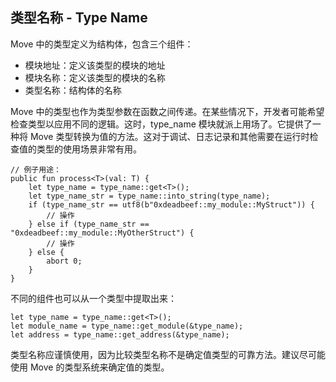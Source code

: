 ## 类型名称 - Type Name

Move 中的类型定义为结构体，包含三个组件：

- 模块地址：定义该类型的模块的地址
- 模块名称：定义该类型的模块的名称
- 类型名称：结构体的名称

Move 中的类型也作为类型参数在函数之间传递。在某些情况下，开发者可能希望检查类型以应用不同的逻辑。这时，type_name 模块就派上用场了。它提供了一种将 Move 类型转换为值的方法。这对于调试、日志记录和其他需要在运行时检查值的类型的使用场景非常有用。

```move
// 例子用途：
public fun process<T>(val: T) {
    let type_name = type_name::get<T>();
    let type_name_str = type_name::into_string(type_name);
    if (type_name_str == utf8(b"0xdeadbeef::my_module::MyStruct")) {
        // 操作
    } else if (type_name_str == "0xdeadbeef::my_module::MyOtherStruct") {
        // 操作
    } else {
        abort 0;
    }
}
```
不同的组件也可以从一个类型中提取出来：
```move
let type_name = type_name::get<T>();
let module_name = type_name::get_module(&type_name);
let address = type_name::get_address(&type_name);
```
类型名称应谨慎使用，因为比较类型名称不是确定值类型的可靠方法。建议尽可能使用 Move 的类型系统来确定值的类型。